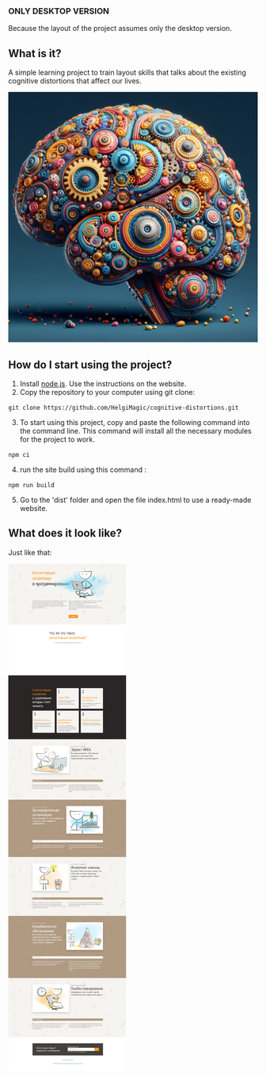 ### ONLY DESKTOP VERSION

Because the layout of the project assumes only the desktop version.

## What is it?

A simple learning project to train layout skills that talks about the existing cognitive distortions that affect our lives.

![brain](.github/brain.jpg)

## How do I start using the project?

1. Install [node.js](https://nodejs.org/). Use the instructions on the website.
2. Copy the repository to your computer using git clone:
```
git clone https://github.com/HelgiMagic/cognitive-distortions.git
```
3. To start using this project, copy and paste the following command into the command line. This command will install all the necessary modules for the project to work.
```
npm ci
```
4. run the site build using this command : 
```
npm run build
```
5. Go to the 'dist' folder and open the file index.html to use a ready-made website.

## What does it look like?

Just like that:

![website](.github/website.png)